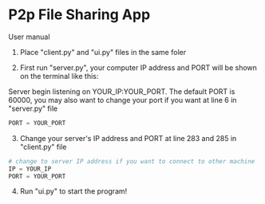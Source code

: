 # P2p File Sharing App

User manual
1. Place "client.py" and "ui.py" files in the same foler

2. First run "server.py", your computer IP address and PORT will be shown on the terminal like this:

  Server begin listening on YOUR_IP:YOUR_PORT.
  The default PORT is 60000, you may also want to change your port if you want at line 6 in "server.py" file

  ```python 
  PORT = YOUR_PORT
  ```

3. Change your server's IP address and PORT at line 283 and 285 in "client.py" file

  ```python 
  # change to server IP address if you want to connect to other machine
  IP = YOUR_IP
  PORT = YOUR_PORT
  ```

4. Run "ui.py" to start the program!
